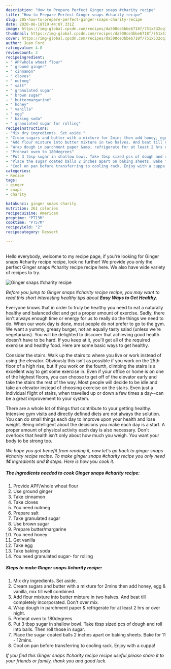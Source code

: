 ```yaml
---
description: "How to Prepare Perfect Ginger snaps #charity recipe"
title: "How to Prepare Perfect Ginger snaps #charity recipe"
slug: 205-how-to-prepare-perfect-ginger-snaps-charity-recipe
date: 2020-06-18T19:44:07.331Z
image: https://img-global.cpcdn.com/recipes/da508ce3bbe6718f/751x532cq70/ginger-snaps-charity-recipe-recipe-main-photo.jpg
thumbnail: https://img-global.cpcdn.com/recipes/da508ce3bbe6718f/751x532cq70/ginger-snaps-charity-recipe-recipe-main-photo.jpg
cover: https://img-global.cpcdn.com/recipes/da508ce3bbe6718f/751x532cq70/ginger-snaps-charity-recipe-recipe-main-photo.jpg
author: Juan Ford
ratingvalue: 4.8
reviewcount: 3
recipeingredient:
- " APFwhole wheat flour"
- " ground ginger"
- " cinnamon"
- " cloves"
- " nutmeg"
- " salt"
- " granulated sugar"
- " brown sugar"
- " buttermargarine"
- " honey"
- " vanilla"
- " egg"
- " baking soda"
- " granulated sugar for rolling"
recipeinstructions:
- "Mix dry ingredients. Set aside."
- "Cream sugars and butter with a mixture for 2mins then add honey, egg &amp; vanilla, mix till well combined."
- "Add flour mixture into butter mixture in two halves. And beat till completely incorporated. Don&#39;t over mix."
- "Wrap dough in parchment paper &amp; refrigerate for at least 2 hrs or over night."
- "Preheat oven to 180degrees"
- "Put 3 tbsp sugar in shallow bowl. Take tbsp sized pcs of dough and roll into balls. Then roll those in sugar."
- "Place the sugar coated balls 2 inches apart on baking sheets. Bake for 11 - 12mins."
- "Cool on pan before transferring to cooling rack. Enjoy with a cuppa!"
categories:
- Recipe
tags:
- ginger
- snaps
- charity

katakunci: ginger snaps charity 
nutrition: 261 calories
recipecuisine: American
preptime: "PT13M"
cooktime: "PT57M"
recipeyield: "2"
recipecategory: Dessert

---
```

<br>
Hello everybody, welcome to my recipe page, if you're looking for Ginger snaps #charity recipe recipe, look no further! We provide you only the perfect Ginger snaps #charity recipe recipe here. We also have wide variety of recipes to try.
<br>


![Ginger snaps #charity recipe](https://img-global.cpcdn.com/recipes/da508ce3bbe6718f/751x532cq70/ginger-snaps-charity-recipe-recipe-main-photo.jpg)

<i>Before you jump to Ginger snaps #charity recipe recipe, you may want to read this short interesting healthy tips about <strong>Easy Ways to Get Healthy</strong>.</i>

Everyone knows that in order to truly be healthy you need to eat a naturally healthy and balanced diet and get a proper amount of exercise. Sadly, there isn't always enough time or energy for us to really do the things we need to do. When our work day is done, most people do not prefer to go to the gym. We want a yummy, greasy burger, not an equally tasty salad (unless we’re vegetarians). You will be delighted to discover that achieving good health doesn't have to be hard. If you keep at it, you'll get all of the required exercise and healthy food. Here are some basic ways to get healthy.

Consider the stairs. Walk up the stairs to where you live or work instead of using the elevator. Obviously this isn’t as possible if you work on the 25th floor of a high rise, but if you work on the fourth, climbing the stairs is a excellent way to get some exercise in. Even if your office or home is on one of the highest floors, you can choose to get off of the elevator early and take the stairs the rest of the way. Most people will decide to be idle and take an elevator instead of choosing exercise on the stairs. Even just a individual flight of stairs, when travelled up or down a few times a day--can be a great improvement to your system. 

There are a whole lot of things that contribute to your getting healthy. Intensive gym visits and directly defined diets are not always the solution. You can do small things each day to improve upon your health and lose weight. Being intelligent about the decisions you make each day is a start. A proper amount of physical activity each day is also necessary. Don't overlook that health isn't only about how much you weigh. You want your body to be strong too. 


<i>We hope you got benefit from reading it, now let's go back to ginger snaps #charity recipe recipe. To make ginger snaps #charity recipe you only need <strong>14</strong> ingredients and <strong>8</strong> steps. Here is how you cook it.
</i>

##### The ingredients needed to cook Ginger snaps #charity recipe:

1. Provide  APF/whole wheat flour
1. Use  ground ginger
1. Take  cinnamon
1. Take  cloves
1. You need  nutmeg
1. Prepare  salt
1. Take  granulated sugar
1. Use  brown sugar
1. Prepare  butter/margarine
1. You need  honey
1. Get  vanilla
1. Take  egg
1. Take  baking soda
1. You need  granulated sugar- for rolling


##### Steps to make Ginger snaps #charity recipe:

1. Mix dry ingredients. Set aside.
1. Cream sugars and butter with a mixture for 2mins then add honey, egg &amp; vanilla, mix till well combined.
1. Add flour mixture into butter mixture in two halves. And beat till completely incorporated. Don&#39;t over mix.
1. Wrap dough in parchment paper &amp; refrigerate for at least 2 hrs or over night.
1. Preheat oven to 180degrees
1. Put 3 tbsp sugar in shallow bowl. Take tbsp sized pcs of dough and roll into balls. Then roll those in sugar.
1. Place the sugar coated balls 2 inches apart on baking sheets. Bake for 11 - 12mins.
1. Cool on pan before transferring to cooling rack. Enjoy with a cuppa!


<i>If you find this Ginger snaps #charity recipe recipe useful please share it to your friends or family, thank you and good luck.</i>

